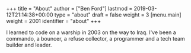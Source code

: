+++
title = "About"
author = ["Ben Ford"]
lastmod = 2019-03-12T21:14:38+00:00
type = "about"
draft = false
weight = 3
[menu.main]
  weight = 2001
  identifier = "about"
+++

I learned to code on a warship in 2003 on the way to Iraq. I've been a commando,
a bouncer, a refuse collector, a programmer and a tech team builder and leader.
